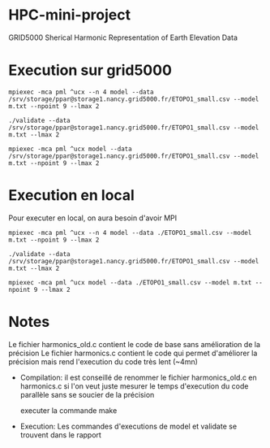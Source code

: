 # HPC-mini-project
GRID5000
Sherical Harmonic Representation of Earth Elevation Data

# Execution sur grid5000
```
mpiexec -mca pml ^ucx --n 4 model --data /srv/storage/ppar@storage1.nancy.grid5000.fr/ETOPO1_small.csv --model m.txt --npoint 9 --lmax 2

./validate --data /srv/storage/ppar@storage1.nancy.grid5000.fr/ETOPO1_small.csv --model m.txt --lmax 2

mpiexec -mca pml ^ucx model --data /srv/storage/ppar@storage1.nancy.grid5000.fr/ETOPO1_small.csv --model m.txt --npoint 9 --lmax 2
```

# Execution en local
Pour executer en local, on aura besoin d'avoir MPI

```
mpiexec -mca pml ^ucx --n 4 model --data ./ETOPO1_small.csv --model m.txt --npoint 9 --lmax 2

./validate --data /srv/storage/ppar@storage1.nancy.grid5000.fr/ETOPO1_small.csv --model m.txt --lmax 2

mpiexec -mca pml ^ucx model --data ./ETOPO1_small.csv --model m.txt --npoint 9 --lmax 2
```

# Notes
Le fichier harmonics_old.c contient le code de base sans amélioration de la précision
Le fichier harmonics.c contient le code qui permet d'améliorer la précision mais rend l'execution du code
très lent (~4mn)

- Compilation:
	il est conseillé de renommer le fichier harmonics_old.c en harmonics.c si l'on veut juste
	mesurer le temps d'execution du code parallèle sans se soucier de la précision
	
	executer la commande make
		
- Execution:
	Les commandes d'executions de model et validate se trouvent dans le rapport
